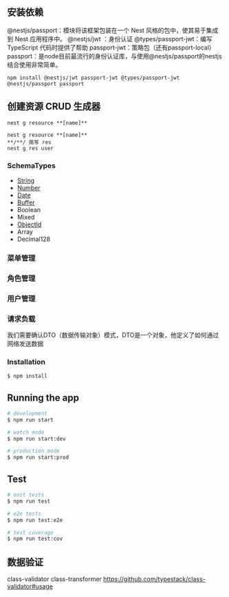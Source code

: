 ## 安装依赖

@nestjs/passport：模块将该框架包装在一个 Nest 风格的包中，使其易于集成到 Nest 应用程序中。
@nestjs/jwt ：身份认证
@types/passport-jwt：编写 TypeScript 代码时提供了帮助
passport-jwt：策略包（还有passport-local）
passport：是node目前最流行的身份认证库，与使用@nestjs/passport的nestjs结合使用非常简单。

`npm install @nestjs/jwt passport-jwt @types/passport-jwt @nestjs/passport passport`

## 创建资源 CRUD 生成器

`nest g resource **[name]**`

```
nest g resource **[name]**
**/**/ 简写 res
nest g res user
```

### SchemaTypes

* [String](http://www.mongoosejs.net/docs/api.html#schema-string-js)
* [Number](http://www.mongoosejs.net/docs/api.html#schema-number-js)
* [Date](http://www.mongoosejs.net/docs/api.html#schema-date-js)
* [Buffer](http://www.mongoosejs.net/docs/api.html#schema-buffer-js)
* Boolean
* Mixed
* [ObjectId](http://www.mongoosejs.net/docs/api.html#schema-objectid-js)
* Array
* Decimal128

### 菜单管理

### 角色管理

### 用户管理

### 请求负载

我们需要确认DTO（数据传输对象）模式，DTO是一个对象，他定义了如何通过网络发送数据

### Installation

```bash
$ npm install
```

## Running the app

```bash
# development
$ npm run start

# watch mode
$ npm run start:dev

# production mode
$ npm run start:prod
```

## Test

```bash
# unit tests
$ npm run test

# e2e tests
$ npm run test:e2e

# test coverage
$ npm run test:cov
```

## 数据验证

class-validator class-transformer
https://github.com/typestack/class-validator#usage
